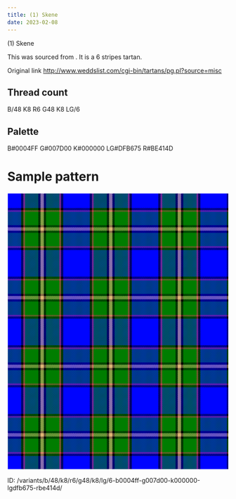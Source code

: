 ```yaml
---
title: (1) Skene
date: 2023-02-08
---
```

(1) Skene

This was sourced from <no value>.  It is a 6 stripes tartan.

Original link http://www.weddslist.com/cgi-bin/tartans/pg.pl?source=misc

## Thread count
B/48 K8 R6 G48 K8 LG/6

## Palette
B#0004FF G#007D00 K#000000 LG#DFB675 R#BE414D

# Sample pattern

![Tartan detail](tartan.png "B/48 K8 R6 G48 K8 LG/6 tartan")

ID: /variants/b/48/k8/r6/g48/k8/lg/6-b0004ff-g007d00-k000000-lgdfb675-rbe414d/